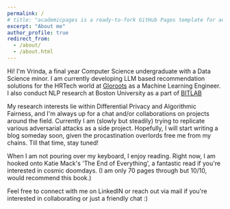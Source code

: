 ```yaml
---
permalink: /
# title: "academicpages is a ready-to-fork GitHub Pages template for academic personal websites"
excerpt: "About me"
author_profile: true
redirect_from: 
  - /about/
  - /about.html
---
```


Hi! I'm Vrinda, a final year Computer Science undergraduate with a Data Science minor. I am currently developing LLM based recommendation solutions for the HRTech world at [Gloroots](https://www.gloroots.com/) as a Machine Learning Engineer. I also conduct NLP research at Boston University as a part of [BITLAB](https://www.leedokyun.com/bitlab.html)

My research interests lie within Differential Privacy and Algorithmic Fairness, and I'm always up for a chat and/or collaborations on projects around the field. Currently I am (slowly but steadily) trying to replicate various adversarial attacks as a side project. Hopefully, I will start writing a blog someday soon, given the procastination overlords free me from my chains. Till that time, stay tuned!

When I am not pouring over my keyboard, I enjoy reading. Right now, I am hooked onto Katie Mack's 'The End of Everything', a fantastic read if you're interested in cosmic doomdays. (I am only 70 pages through but 10/10, would recommend this book.)

Feel free to connect with me on LinkedIN or reach out via mail if you're interested in collaborating or just a friendly chat :) 